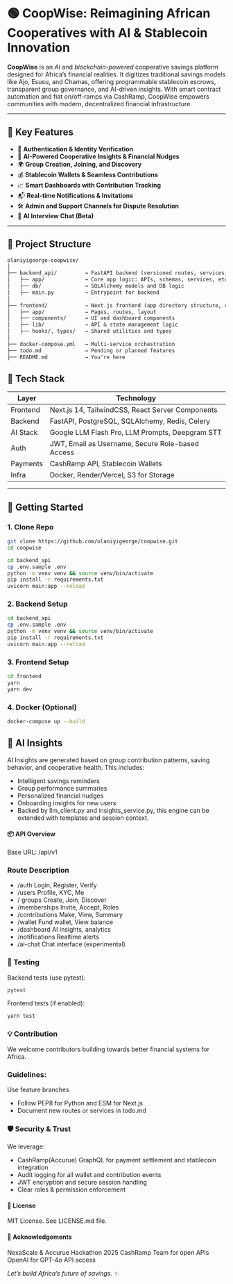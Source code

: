 # 🟢 CoopWise: Reimagining African Cooperatives with AI & Stablecoin Innovation

**CoopWise** is an *AI* and *blockchain-powered* cooperative savings platform designed for Africa’s financial realities. It digitizes traditional savings models like Ajo, Esusu, and Chamas, offering programmable stablecoin escrows, transparent group governance, and AI-driven insights. With smart contract automation and fiat on/off-ramps via CashRamp, CoopWise empowers communities with modern, decentralized financial infrastructure.

---

## 🧠 Key Features

- 🔐 **Authentication & Identity Verification**
- 🤖 **AI-Powered Cooperative Insights & Financial Nudges**
- 🌍 **Group Creation, Joining, and Discovery**
- 💰 **Stablecoin Wallets & Seamless Contributions**
- 📈 **Smart Dashboards with Contribution Tracking**
- 📬 **Real-time Notifications & Invitations**
- 🛠️ **Admin and Support Channels for Dispute Resolution**
- 💬 **AI Interview Chat (Beta)**

---

## 📁 Project Structure

```txt
olaniyigeorge-coopwise/
│
├── backend_api/         → FastAPI backend (versioned routes, services, models, utils)
│   ├── app/             → Core app logic: APIs, schemas, services, etc.
│   ├── db/              → SQLAlchemy models and DB logic
│   ├── main.py          → Entrypoint for backend
│
├── frontend/            → Next.js frontend (app directory structure, components, styling)
│   ├── app/             → Pages, routes, layout
│   ├── components/      → UI and dashboard components
│   ├── lib/             → API & state management logic
│   ├── hooks/, types/   → Shared utilities and types
│
├── docker-compose.yml   → Multi-service orchestration
├── todo.md              → Pending or planned features
├── README.md            → You're here

```








## 🔧 Tech Stack

| Layer       | Technology                                                  |
|-------------|-------------------------------------------------------------|
| Frontend    | Next.js 14, TailwindCSS, React Server Components            |
| Backend     | FastAPI, PostgreSQL, SQLAlchemy, Redis, Celery              |
| AI Stack    | Google LLM Flash Pro, LLM Prompts, Deepgram STT             |
| Auth        | JWT, Email as Username, Secure Role-based Access           |
| Payments    | CashRamp API, Stablecoin Wallets                            |
| Infra       | Docker, Render/Vercel, S3 for Storage                        |

---

## 🚀 Getting Started

### 1. Clone Repo

```bash
git clone https://github.com/olaniyigeorge/coopwise.git
cd coopwise
```
```bash
cd backend_api
cp .env.sample .env
python -m venv venv && source venv/bin/activate
pip install -r requirements.txt
uvicorn main:app --reload
```


### 2. Backend Setup
```bash
cd backend_api
cp .env.sample .env
python -m venv venv && source venv/bin/activate
pip install -r requirements.txt
uvicorn main:app --reload
```

### 3. Frontend Setup
```bash
cd frontend
yarn
yarn dev
```

### 4. Docker (Optional)
```bash
docker-compose up --build
```


## 🤖 AI Insights
AI Insights are generated based on group contribution patterns, saving behavior, and cooperative health. This includes:

- Intelligent savings reminders
- Group performance summaries
- Personalized financial nudges
- Onboarding insights for new users
- Backed by llm_client.py and insights_service.py, this engine can be extended with templates and session context.

#### 📦 API Overview
Base URL: /api/v1

### Route	Description
- /auth	Login, Register, Verify
- /users	Profile, KYC, Me
- / groups	Create, Join, Discover
- /memberships	Invite, Accept, Roles
- /contributions	Make, View, Summary
- /wallet	Fund wallet, View balance
- /dashboard	AI insights, analytics
- /notifications	Realtime alerts
- /ai-chat	Chat interface (experimental)

### 🧪 Testing
Backend tests (use pytest):
```bash
pytest
```
Frontend tests (if enabled):
```bash
yarn test
```
### 💡 Contribution
We welcome contributors building towards better financial systems for Africa.
 
### Guidelines:
Use feature branches
- Follow PEP8 for Python and ESM for Next.js
- Document new routes or services in todo.md

### 🛡️ Security & Trust
We leverage:
- CashRamp(Accurue) GraphQL for payment settlement and stablecoin integration
- Audit logging for all wallet and contribution events
- JWT encryption and secure session handling
- Clear roles & permission enforcement

#### 📄 License
MIT License. See LICENSE.md file.

#### 🙏 Acknowledgements
NexaScale & Accurue Hackathon 2025
CashRamp Team for open APIs
OpenAI for GPT-4o API access

*Let’s build Africa’s future of savings. ✨*


